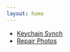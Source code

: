 ```yaml
---
layout: home
---
```


- [Keychain Synch](keychain-synch.html)
- [Repair Photos](repair-photos.html)
